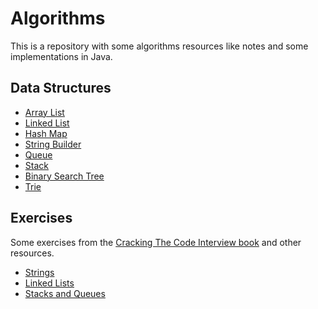 # Algorithms

This is a repository with some algorithms resources like notes and some implementations in Java.

## Data Structures

+ [Array List](https://github.com/rafaelsfrr/Algorithms-Java/blob/master/doc/data-structures.md#array-list)
+ [Linked List](https://github.com/rafaelsfrr/Algorithms-Java/blob/master/doc/data-structures.md#linked-list)
+ [Hash Map](https://github.com/rafaelsfrr/Algorithms-Java/blob/master/doc/data-structures.md#hash-map)
+ [String Builder](https://github.com/rafaelsfrr/Algorithms-Java/blob/master/doc/data-structures.md#string-builder)
+ [Queue](https://github.com/rafaelsfrr/Algorithms-Java/blob/master/doc/data-structures.md#queue)
+ [Stack](https://github.com/rafaelsfrr/Algorithms-Java/blob/master/doc/data-structures.md#stack)
+ [Binary Search Tree](https://github.com/rafaelsfrr/Algorithms-Java/blob/master/doc/data-structures.md#binary-search-tree)
+ [Trie](https://github.com/rafaelsfrr/Algorithms-Java/blob/master/doc/data-structures.md#trie)

## Exercises
Some exercises from the [Cracking The Code Interview book](http://www.crackingthecodinginterview.com/) and other resources.

+ [Strings](https://github.com/rafaelsfrr/Algorithms-Java/blob/master/doc/strings.md)
+ [Linked Lists](https://github.com/rafaelsfrr/Algorithms-Java/blob/master/doc/linked-list.md)
+ [Stacks and Queues](https://github.com/rafaelsfrr/Algorithms-Java/blob/master/doc/stack-queue.md)

